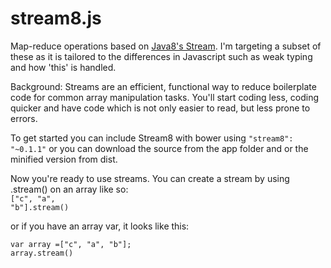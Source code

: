 stream8.js
==========

Map-reduce operations based on <a href="https://docs.oracle.com/javase/8/docs/api/java/util/stream/Stream.html" target="_blank">Java8's Stream</a>. I'm targeting a subset of these as it is tailored to the differences in Javascript such as weak typing and how 'this' is handled.

Background: Streams are an efficient, functional way to reduce boilerplate code for common array manipulation tasks. You'll start coding less, coding quicker and have code which is not only easier to read, but less prone to errors.

To get started you can include Stream8 with bower using <code>"stream8": "~0.1.1"</code> or you can download the source from the app folder and or the minified version from dist.

Now you're ready to use streams. You can create a stream by using .stream() on an array like so:
<br/><code>["c", "a", "b"].stream()</code>

or if you have an array var, it looks like this:

<pre><code>var array =["c", "a", "b"];
array.stream()</code></pre>
